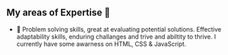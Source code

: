## My areas of Expertise 👋

- 🔭 Problem solving skills, great at evaluating potential solutions. Effective adaptability skills, enduring challanges and trive and abiltity to thrive. I currently have some awarness on HTML, CSS & JavaScript.
<!--
**drealsandy/drealsandy** is a ✨ _special_ ✨ repository because its `README.md` (this file) appears on your GitHub profile.

Here are some ideas to get you started:

- 🔭 Problem solving, great at evaluating potential solutions. Effective adaptability skill, enduring challanges and trive and abiltity to thrive.
- 🔭 I currently have some awarness on HTML, CSS & JavaScript.
- 🌱 I’m currently learning ...
- 👯 I’m looking to collaborate on ...
- 🤔 I’m looking for help with ...
- 💬 Ask me about ...
- 📫 How to reach me: ...
- 😄 Pronouns: ...
- ⚡ Fun fact: ...
-->

